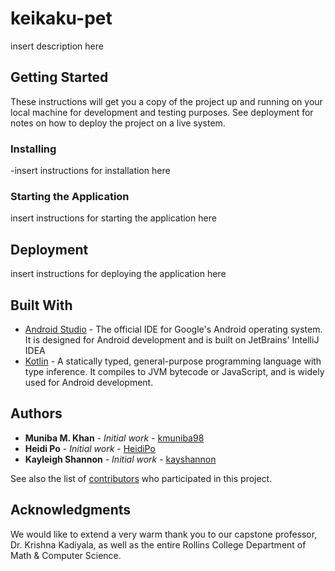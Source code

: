 # keikaku-pet

insert description here

## Getting Started

These instructions will get you a copy of the project up and running on your local machine for development and testing purposes. See deployment for notes on how to deploy the project on a live system.

### Installing

-insert instructions for installation here

### Starting the Application

insert instructions for starting the application here

## Deployment

insert instructions for deploying the application here

## Built With

* [Android Studio](https://developer.android.com/studio) - The official IDE for Google's Android operating system. It is designed for Android development and is built on JetBrains' IntelliJ IDEA
* [Kotlin](https://kotlinlang.org/) - A statically typed, general-purpose programming language with type inference. It compiles to JVM bytecode or JavaScript, and is widely used for Android development. 

## Authors

* **Muniba M. Khan** - *Initial work* - [kmuniba98](https://github.com/kmuniba98)
* **Heidi Po** - *Initial work* - [HeidiPo](https://github.com/HeidiPo)
* **Kayleigh Shannon** - *Initial work* - [kayshannon](https://github.com/kayshannon)

See also the list of [contributors](https://github.com/kmuniba98/keikaku-pet/graphs/contributors) who participated in this project.

## Acknowledgments

We would like to extend a very warm thank you to our capstone professor, Dr. Krishna Kadiyala, as well as the entire Rollins College Department of Math & Computer Science.
